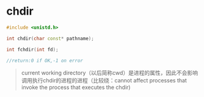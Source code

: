 # chdir
```cpp
#include <unistd.h>

int chdir(char const* pathname);

int fchdir(int fd);

//return:0 if OK,-1 on error
```

> current working directory（以后简称cwd）是进程的属性，因此不会影响调用执行chdir的进程的进程（比较绕：cannot affect processes that invoke the process that executes the chdir)

